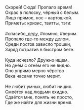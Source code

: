 Скорей! Сюда! Пропало время! <br />Окрас в полоску, чёрный с белым. <br />Лицо прямое, нос – картошкой. <br />Приметы: кризис, твитты, тэги: <br /><br />#спасибо_деду, #помню, #верим. <br />Пропало где-то между делом. <br />Среди постов зависло трошки, <br />Заряд потратив в быстром беге. <br /><br />Куда исчезло? Дружно ищем. <br />Но днём с огнём его не видно. <br />Оно упрямо мерно чёрство <br />Века часами точно мерит. <br /><br />Не любит умных, любит нищих. <br />Смеётся над людьми ехидно. <br />Сдаётся мне, понять не просто, <br />Где же найти для жизни время.